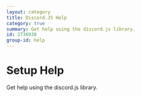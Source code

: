 ```yaml
---
layout: category
title: Discord.JS Help
category: true
summary: Get help using the discord.js library.
id: 2736938
group-id: help
---
```


# Setup Help
Get help using the discord.js library.
